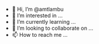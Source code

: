 - 👋 Hi, I’m @amtlambu
- 👀 I’m interested in ...
- 🌱 I’m currently learning ...
- 💞️ I’m looking to collaborate on ...
- 📫 How to reach me ...

<!---
amtlambu/amtlambu is a ✨ special ✨ repository because its `README.md` (this file) appears on your GitHub profile.
You can click the Preview link to take a look at your changes.
--->
